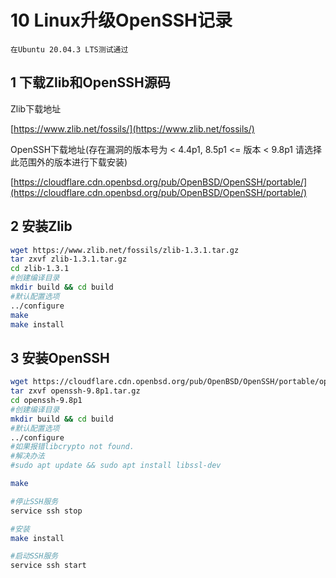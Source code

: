 # 10 Linux升级OpenSSH记录
```
在Ubuntu 20.04.3 LTS测试通过
```

1 下载Zlib和OpenSSH源码
------------------

Zlib下载地址

[https://www.zlib.net/fossils/](https://www.zlib.net/fossils/)

OpenSSH下载地址(存在漏洞的版本号为 < 4.4p1, 8.5p1 <= 版本 < 9.8p1 请选择此范围外的版本进行下载安装)

[https://cloudflare.cdn.openbsd.org/pub/OpenBSD/OpenSSH/portable/](https://cloudflare.cdn.openbsd.org/pub/OpenBSD/OpenSSH/portable/)

2 安装Zlib
--------

```sh
wget https://www.zlib.net/fossils/zlib-1.3.1.tar.gz
tar zxvf zlib-1.3.1.tar.gz
cd zlib-1.3.1
#创建编译目录
mkdir build && cd build
#默认配置选项
../configure
make
make install
```

3 安装OpenSSH
-----------

```sh
wget https://cloudflare.cdn.openbsd.org/pub/OpenBSD/OpenSSH/portable/openssh-9.8p1.tar.gz
tar zxvf openssh-9.8p1.tar.gz
cd openssh-9.8p1
#创建编译目录
mkdir build && cd build
#默认配置选项
../configure
#如果报错libcrypto not found.
#解决办法
#sudo apt update && sudo apt install libssl-dev

make

#停止SSH服务
service ssh stop

#安装
make install

#启动SSH服务
service ssh start
```